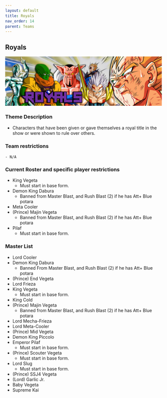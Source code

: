 ```yaml
---
layout: default
title: Royals
nav_order: 14
parent: Teams
---
```

## Royals
![](../images/royals.jpg)

### Theme Description
- Characters that have been given or gave themselves a royal title in the show or were shown to rule over others.

### Team restrictions
    - N/A
### Current Roster and specific player restrictions

- King Vegeta
    - Must start in base form.
- Demon King Dabura
  - Banned from Master Blast, and Rush Blast (2) if he has Att+ Blue potara 
- Meta Cooler
- (Prince) Majin Vegeta
  - Banned from Master Blast, and Rush Blast (2) if he has Att+ Blue potara
- Pilaf
    - Must start in base form.

### Master List
- Lord Cooler
- Demon King Dabura
  - Banned From Master Blast, and Rush Blast (2) if he has Att+ Blue potara
- (Prince) End Vegeta
- Lord Frieza
- King Vegeta
    - Must start in base form.
- King Cold
- (Prince) Majin Vegeta
  - Banned from Master Blast, and Rush Blast (2) if he has Att+ Blue potara
- Lord Mecha-Frieza
- Lord Meta-Cooler
- (Prince) Mid Vegeta
- Demon King Piccolo
- Emperor Pilaf
    - Must start in base form.
- (Prince) Scouter Vegeta
    - Must start in base form.
- Lord Slug
    - Must start in base form.
- (Prince) SSJ4 Vegeta
- (Lord) Garlic Jr.
- Baby Vegeta
- Supreme Kai